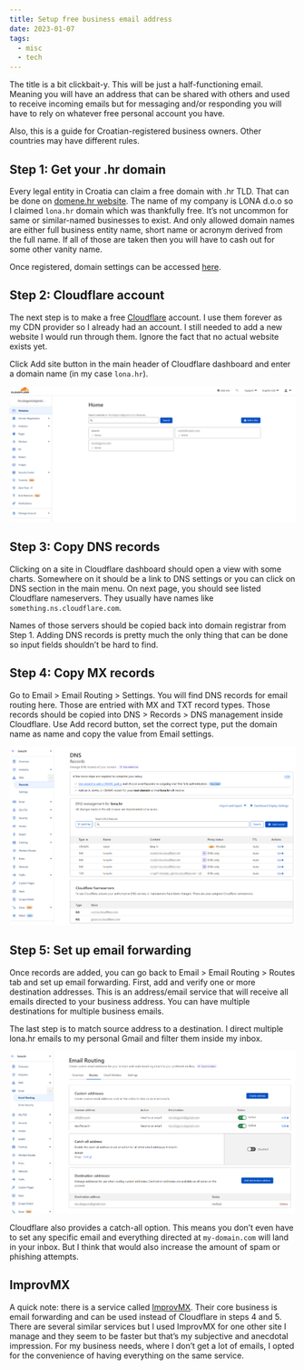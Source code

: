 ```yaml
---
title: Setup free business email address
date: 2023-01-07
tags:
  - misc
  - tech
---
```


The title is a bit clickbait-y. This will be just a half-functioning email. Meaning you will have an address that can be shared with others and used to receive incoming emails but for messaging and/or responding you will have to rely on whatever free personal account you have.

Also, this is a guide for Croatian-registered business owners. Other countries may have different rules.

## Step 1: Get your .hr domain

Every legal entity in Croatia can claim a free domain with .hr TLD. That can be done on [domene.hr website](https://domene.hr/portal/register). The name of my company is LONA d.o.o so I claimed `lona.hr` domain which was thankfully free. It’s not uncommon for same or similar-named businesses to exist. And only allowed domain names are either full business entity name, short name or acronym derived from the full name. If all of those are taken then you will have to cash out for some other vanity name.

Once registered, domain settings can be accessed [here](https://domene.hr/portal/mydomain).

## Step 2: Cloudflare account

The next step is to make a free [Cloudflare](https://cloudflare.com/) account. I use them forever as my CDN provider so I already had an account. I still needed to add a new website I would run through them. Ignore the fact that no actual website exists yet.

Click Add site button in the main header of Cloudflare dashboard and enter a domain name (in my case `lona.hr`).

[![](/img/cloudflare-1.png)](/img/cloudflare-1.png)

## Step 3: Copy DNS records

Clicking on a site in Cloudflare dashboard should open a view with some charts. Somewhere on it should be a link to DNS settings or you can click on DNS section in the main menu. On next page, you should see listed Cloudflare nameservers. They usually have names like `something.ns.cloudflare.com`.

Names of those servers should be copied back into domain registrar from Step 1. Adding DNS records is pretty much the only thing that can be done so input fields shouldn’t be hard to find.

## Step 4: Copy MX records

Go to Email > Email Routing > Settings. You will find DNS records for email routing here. Those are entried with MX and TXT record types. Those records should be copied into DNS > Records > DNS management inside Cloudflare. Use Add record button, set the correct type, put the domain name as name and copy the value from Email settings.

[![](/img/cloudflare-2.png)](/img/cloudflare-2.png)

## Step 5: Set up email forwarding

Once records are added, you can go back to Email > Email Routing > Routes tab and set up email forwarding. First, add and verify one or more destination addresses. This is an address/email service that will receive all emails directed to your business address. You can have multiple destinations for multiple business emails.

The last step is to match source address to a destination. I direct multiple lona.hr emails to my personal Gmail and filter them inside my inbox.

[![](/img/cloudflare-3.png)](/img/cloudflare-3.png)

Cloudflare also provides a catch-all option. This means you don’t even have to set any specific email and everything directed at `my-domain.com` will land in your inbox. But I think that would also increase the amount of spam or phishing attempts.

## ImprovMX

A quick note: there is a service called [ImprovMX](https://improvmx.com/). Their core business is email forwarding and can be used instead of Cloudflare in steps 4 and 5. There are several similar services but I used ImprovMX for one other site I manage and they seem to be faster but that’s my subjective and anecdotal impression. For my business needs, where I don’t get a lot of emails, I opted for the convenience of having everything on the same service.

